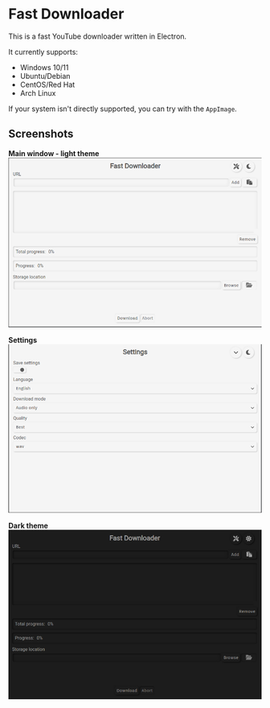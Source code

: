 # Fast Downloader
This is a fast YouTube downloader written in Electron. 

It currently supports:
- Windows 10/11
- Ubuntu/Debian
- CentOS/Red Hat
- Arch Linux

If your system isn't directly supported, you can try with the `AppImage`.

## Screenshots
**Main window - light theme**
![Main window - light theme](https://raw.githubusercontent.com/BERNARDO31P/FastDownloader/master/resources/screenshot/main_light.png)

**Settings**
![Settings window - light theme](https://raw.githubusercontent.com/BERNARDO31P/FastDownloader/master/resources/screenshot/settings_light.png)

**Dark theme**
![Main window - dark theme](https://raw.githubusercontent.com/BERNARDO31P/FastDownloader/master/resources/screenshot/main_dark.png)
